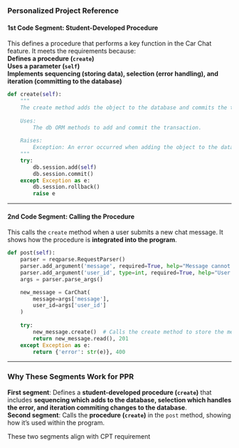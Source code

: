 ### **Personalized Project Reference**  

#### **1st Code Segment: Student-Developed Procedure**  
This defines a procedure that performs a key function in the Car Chat feature. It meets the requirements because:  
 **Defines a procedure (`create`)**  
 **Uses a parameter (`self`)**  
 **Implements sequencing (storing data), selection (error handling), and iteration (committing to the database)**  

```python
def create(self):
    """
    The create method adds the object to the database and commits the transaction.
    
    Uses:
        The db ORM methods to add and commit the transaction.
    
    Raises:
        Exception: An error occurred when adding the object to the database.
    """
    try:
        db.session.add(self)
        db.session.commit()
    except Exception as e:
        db.session.rollback()
        raise e
```

---  

#### **2nd Code Segment: Calling the Procedure**  
This calls the `create` method when a user submits a new chat message. It shows how the procedure is **integrated into the program**.  

```python
def post(self):
    parser = reqparse.RequestParser()
    parser.add_argument('message', required=True, help="Message cannot be blank")
    parser.add_argument('user_id', type=int, required=True, help="User ID cannot be blank")
    args = parser.parse_args()

    new_message = CarChat(
        message=args['message'],
        user_id=args['user_id']
    )
    
    try:
        new_message.create()  # Calls the create method to store the message
        return new_message.read(), 201
    except Exception as e:
        return {'error': str(e)}, 400
```

---  

### **Why These Segments Work for PPR**  
 **First segment**: Defines a **student-developed procedure (`create`)** that includes **sequencing which adds to the database, selection which handles the error, and iteration commiting changes to the database**.  
 **Second segment**: Calls the **procedure (`create`)** in the `post` method, showing how it’s used within the program.  

These two segments align with CPT requirement

